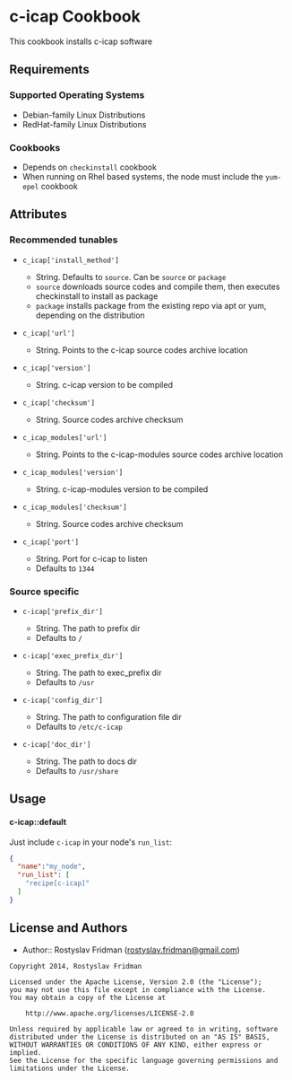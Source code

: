 c-icap Cookbook
==============
This cookbook installs c-icap software

Requirements
------------
### Supported Operating Systems
- Debian-family Linux Distributions
- RedHat-family Linux Distributions

### Cookbooks
- Depends on `checkinstall` cookbook
- When running on Rhel based systems, the node must include the `yum-epel` cookbook

Attributes
----------
### Recommended tunables

* `c_icap['install_method']`
  - String. Defaults to `source`. Can be `source` or `package`
  - `source` downloads source codes and compile them, then executes checkinstall to install as package
  - `package` installs package from the existing repo via apt or yum, depending on the distribution

* `c_icap['url']`
  - String. Points to the c-icap source codes archive location

* `c_icap['version']`
  - String. c-icap version to be compiled

* `c_icap['checksum']`
  - String. Source codes archive checksum

* `c_icap_modules['url']`
  - String. Points to the c-icap-modules source codes archive location

* `c_icap_modules['version']`
  - String. c-icap-modules version to be compiled

* `c_icap_modules['checksum']`
  - String. Source codes archive checksum

* `c_icap['port']`
  - String. Port for c-icap to listen
  - Defaults to `1344`

### Source specific

* `c-icap['prefix_dir']`
  - String. The path to prefix dir
  - Defaults to `/`

* `c-icap['exec_prefix_dir']`
  - String. The path to exec_prefix dir
  - Defaults to `/usr`

* `c-icap['config_dir']`
  - String. The path to configuration file dir
  - Defaults to `/etc/c-icap`

* `c-icap['doc_dir']`
  - String. The path to docs dir
  - Defaults to `/usr/share`

Usage
-----
#### c-icap::default
Just include `c-icap` in your node's `run_list`:

```json
{
  "name":"my_node",
  "run_list": [
    "recipe[c-icap]"
  ]
}
```

License and Authors
-------------------

- Author:: Rostyslav Fridman (rostyslav.fridman@gmail.com)

```text
Copyright 2014, Rostyslav Fridman

Licensed under the Apache License, Version 2.0 (the "License");
you may not use this file except in compliance with the License.
You may obtain a copy of the License at

    http://www.apache.org/licenses/LICENSE-2.0

Unless required by applicable law or agreed to in writing, software
distributed under the License is distributed on an "AS IS" BASIS,
WITHOUT WARRANTIES OR CONDITIONS OF ANY KIND, either express or implied.
See the License for the specific language governing permissions and
limitations under the License.
```
